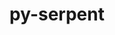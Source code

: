 ---
title: "py-serpent"
layout: cache
categories: [package, develop]
meta: {"compilers": ["none"], "num_specs": 17, "num_specs_by_stack": {"e4s": 17, "root": 17}, "oss": ["ubuntu22.04"], "platforms": ["linux"], "stacks": ["e4s", "root"], "targets": ["x86_64_v3"], "versions": ["1.40"]}
spec_details: [{"compiler": "none", "hash": "65ugqdwoymz5pqt5romrjeedkln3y73d", "os": "ubuntu22.04", "platform": "linux", "size": "-", "stacks": ["e4s", "root"], "target": "x86_64_v3", "variants": ["build_system=python_pip"], "versions": ["1.40"]}, {"compiler": "none", "hash": "6by5nacm64se2g5fjqgbmvfrn72xdol5", "os": "ubuntu22.04", "platform": "linux", "size": "-", "stacks": ["e4s", "root"], "target": "x86_64_v3", "variants": ["build_system=python_pip"], "versions": ["1.40"]}, {"compiler": "none", "hash": "avjqww7qa2o46yxt65zzcwa34f63gmma", "os": "ubuntu22.04", "platform": "linux", "size": "-", "stacks": ["e4s", "root"], "target": "x86_64_v3", "variants": ["build_system=python_pip"], "versions": ["1.40"]}, {"compiler": "none", "hash": "cd25ke3ftm63rvzpq2bpobcevzmezpi2", "os": "ubuntu22.04", "platform": "linux", "size": "-", "stacks": ["e4s", "root"], "target": "x86_64_v3", "variants": ["build_system=python_pip"], "versions": ["1.40"]}, {"compiler": "none", "hash": "e7dvlnh6i6h2t5un24fcfdog4vivh5uu", "os": "ubuntu22.04", "platform": "linux", "size": "-", "stacks": ["e4s", "root"], "target": "x86_64_v3", "variants": ["build_system=python_pip"], "versions": ["1.40"]}, {"compiler": "none", "hash": "egk4vx7pxx3ffbriwtxt2my7feeri7iu", "os": "ubuntu22.04", "platform": "linux", "size": "-", "stacks": ["e4s", "root"], "target": "x86_64_v3", "variants": ["build_system=python_pip"], "versions": ["1.40"]}, {"compiler": "none", "hash": "f5gf4q7jbn5hq26qloyusxjanoqqbasb", "os": "ubuntu22.04", "platform": "linux", "size": "-", "stacks": ["e4s", "root"], "target": "x86_64_v3", "variants": ["build_system=python_pip"], "versions": ["1.40"]}, {"compiler": "none", "hash": "ftfpo7ryih33rx62wa6a2vtmqogfsiw2", "os": "ubuntu22.04", "platform": "linux", "size": "-", "stacks": ["e4s", "root"], "target": "x86_64_v3", "variants": ["build_system=python_pip"], "versions": ["1.40"]}, {"compiler": "none", "hash": "gg3nspv2xzm2yfor573wd5tufezunr5c", "os": "ubuntu22.04", "platform": "linux", "size": "-", "stacks": ["e4s", "root"], "target": "x86_64_v3", "variants": ["build_system=python_pip"], "versions": ["1.40"]}, {"compiler": "none", "hash": "iyghznhoht7xqbjbluxxnyyt4ej5oagg", "os": "ubuntu22.04", "platform": "linux", "size": "-", "stacks": ["e4s", "root"], "target": "x86_64_v3", "variants": ["build_system=python_pip"], "versions": ["1.40"]}, {"compiler": "none", "hash": "kbqpjfh2z42pxc5gsfxhiieohi6sfudy", "os": "ubuntu22.04", "platform": "linux", "size": "-", "stacks": ["e4s", "root"], "target": "x86_64_v3", "variants": ["build_system=python_pip"], "versions": ["1.40"]}, {"compiler": "none", "hash": "nxuuehiw5hhe5vsq35q6swmkpe3735n2", "os": "ubuntu22.04", "platform": "linux", "size": "-", "stacks": ["e4s", "root"], "target": "x86_64_v3", "variants": ["build_system=python_pip"], "versions": ["1.40"]}, {"compiler": "none", "hash": "p3dytw2mrajfgjvai6zenforugdnfhze", "os": "ubuntu22.04", "platform": "linux", "size": "-", "stacks": ["e4s", "root"], "target": "x86_64_v3", "variants": ["build_system=python_pip"], "versions": ["1.40"]}, {"compiler": "none", "hash": "uzyjhm4d3eghr4ro7jxpzuka66b6loh7", "os": "ubuntu22.04", "platform": "linux", "size": "-", "stacks": ["e4s", "root"], "target": "x86_64_v3", "variants": ["build_system=python_pip"], "versions": ["1.40"]}, {"compiler": "none", "hash": "y4h7gt7fspxkkzn3qjnpktjxue7v5phf", "os": "ubuntu22.04", "platform": "linux", "size": "-", "stacks": ["e4s", "root"], "target": "x86_64_v3", "variants": ["build_system=python_pip"], "versions": ["1.40"]}, {"compiler": "none", "hash": "yoxoiohn3e7jrnqkvmukfbrt2el47rai", "os": "ubuntu22.04", "platform": "linux", "size": "-", "stacks": ["e4s", "root"], "target": "x86_64_v3", "variants": ["build_system=python_pip"], "versions": ["1.40"]}, {"compiler": "none", "hash": "zx4yyex2cnipz545bowd65kiczrxgum5", "os": "ubuntu22.04", "platform": "linux", "size": "-", "stacks": ["e4s", "root"], "target": "x86_64_v3", "variants": ["build_system=python_pip"], "versions": ["1.40"]}]
---